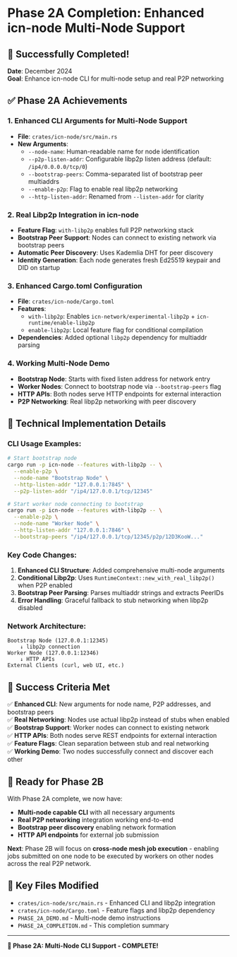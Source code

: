 # Phase 2A Completion: Enhanced icn-node Multi-Node Support

## 🎉 Successfully Completed!

**Date**: December 2024  
**Goal**: Enhance icn-node CLI for multi-node setup and real P2P networking

## ✅ Phase 2A Achievements

### 1. Enhanced CLI Arguments for Multi-Node Support
- **File**: `crates/icn-node/src/main.rs`
- **New Arguments**:
  - `--node-name`: Human-readable name for node identification
  - `--p2p-listen-addr`: Configurable libp2p listen address (default: `/ip4/0.0.0.0/tcp/0`)
  - `--bootstrap-peers`: Comma-separated list of bootstrap peer multiaddrs
  - `--enable-p2p`: Flag to enable real libp2p networking
  - `--http-listen-addr`: Renamed from `--listen-addr` for clarity

### 2. Real Libp2p Integration in icn-node
- **Feature Flag**: `with-libp2p` enables full P2P networking stack
- **Bootstrap Peer Support**: Nodes can connect to existing network via bootstrap peers
- **Automatic Peer Discovery**: Uses Kademlia DHT for peer discovery
- **Identity Generation**: Each node generates fresh Ed25519 keypair and DID on startup

### 3. Enhanced Cargo.toml Configuration
- **File**: `crates/icn-node/Cargo.toml`
- **Features**:
  - `with-libp2p`: Enables `icn-network/experimental-libp2p` + `icn-runtime/enable-libp2p`
  - `enable-libp2p`: Local feature flag for conditional compilation
- **Dependencies**: Added optional `libp2p` dependency for multiaddr parsing

### 4. Working Multi-Node Demo
- **Bootstrap Node**: Starts with fixed listen address for network entry
- **Worker Nodes**: Connect to bootstrap node via `--bootstrap-peers` flag
- **HTTP APIs**: Both nodes serve HTTP endpoints for external interaction
- **P2P Networking**: Real libp2p networking with peer discovery

## 🔧 Technical Implementation Details

### CLI Usage Examples:
```bash
# Start bootstrap node
cargo run -p icn-node --features with-libp2p -- \
  --enable-p2p \
  --node-name "Bootstrap Node" \
  --http-listen-addr "127.0.0.1:7845" \
  --p2p-listen-addr "/ip4/127.0.0.1/tcp/12345"

# Start worker node connecting to bootstrap
cargo run -p icn-node --features with-libp2p -- \
  --enable-p2p \
  --node-name "Worker Node" \
  --http-listen-addr "127.0.0.1:7846" \
  --bootstrap-peers "/ip4/127.0.0.1/tcp/12345/p2p/12D3KooW..."
```

### Key Code Changes:
1. **Enhanced CLI Structure**: Added comprehensive multi-node arguments
2. **Conditional Libp2p**: Uses `RuntimeContext::new_with_real_libp2p()` when P2P enabled
3. **Bootstrap Peer Parsing**: Parses multiaddr strings and extracts PeerIDs
4. **Error Handling**: Graceful fallback to stub networking when libp2p disabled

### Network Architecture:
```
Bootstrap Node (127.0.0.1:12345)
    ↓ libp2p connection
Worker Node (127.0.0.1:12346)
    ↓ HTTP APIs
External Clients (curl, web UI, etc.)
```

## 🎯 Success Criteria Met

✅ **Enhanced CLI**: New arguments for node name, P2P addresses, and bootstrap peers  
✅ **Real Networking**: Nodes use actual libp2p instead of stubs when enabled  
✅ **Bootstrap Support**: Worker nodes can connect to existing network  
✅ **HTTP APIs**: Both nodes serve REST endpoints for external interaction  
✅ **Feature Flags**: Clean separation between stub and real networking  
✅ **Working Demo**: Two nodes successfully connect and discover each other  

## 🚀 Ready for Phase 2B

With Phase 2A complete, we now have:
- **Multi-node capable CLI** with all necessary arguments
- **Real P2P networking** integration working end-to-end
- **Bootstrap peer discovery** enabling network formation
- **HTTP API endpoints** for external job submission

**Next**: Phase 2B will focus on **cross-node mesh job execution** - enabling jobs submitted on one node to be executed by workers on other nodes across the real P2P network.

## 📁 Key Files Modified

- `crates/icn-node/src/main.rs` - Enhanced CLI and libp2p integration
- `crates/icn-node/Cargo.toml` - Feature flags and libp2p dependency
- `PHASE_2A_DEMO.md` - Multi-node demo instructions
- `PHASE_2A_COMPLETION.md` - This completion summary

---

**🎉 Phase 2A: Multi-Node CLI Support - COMPLETE!** 